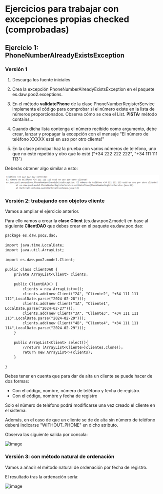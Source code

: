 # Ejercicios para trabajar con excepciones propias checked (comprobadas)

## Ejercicio 1: PhoneNumberAlreadyExistsException 

### Versión 1
1. Descarga los fuente iniciales
2. Crea la excepción PhoneNumberAlreadyExistsException en el paquete es.daw.poo2.exceptions.
3. En el método **validatePhone** de la clase PhoneNumberRegisterService implementa el código para comprobar si el número existe en la lista de números proporcionados. Observa cómo se crea el List.
**PISTA:** método contains...

4. Cuando dicha lista contenga el número recibido como argumento, debe crear, lanzar y propagar la excepción con el mensaje "El número de teléfono XXXXX está en uso por otro cliente!"
5. En la clase principal haz la prueba con varios números de teléfono, uno que no esté repetido y otro que lo esté ("+34 222 222 222", "+34 111 111 113") 

Deberás obtener algo similar a esto:

![alt text](image.png)

### Versión 2: trabajando con objetos cliente
Vamos a ampliar el ejercicio anterior.

Para ello vamos a crear la **clase Client** (es.daw.poo2.model) en base al siguiente **ClientDAO** que debes crear en el paquete es.daw.poo.dao:

```
package es.daw.poo2.dao;

import java.time.LocalDate;
import java.util.ArrayList;

import es.daw.poo2.model.Client;

public class ClientDAO {
    private ArrayList<Client> clients;

    public ClientDAO() {
        clients = new ArrayList<>();
        clients.add(new Client("2A", "Cliente2", "+34 111 111 112",LocalDate.parse("2024-02-28")));
        clients.add(new Client("1A", "Cliente1", LocalDate.parse("2024-02-27")));
        clients.add(new Client("3A", "Cliente3", "+34 111 111 113",LocalDate.parse("2024-02-29")));
        clients.add(new Client("4B", "Cliente4", "+34 111 111 114",LocalDate.parse("2024-02-29")));
    }

    public ArrayList<Client> select(){
        //return (ArrayList<Cliente>)clientes.clone();
        return new ArrayList<>(clients);
    }
    
}

```

Debes tener en cuenta que para dar de alta un cliente se puede hacer de dos formas:
- Con el código, nombre, número de teléfono y fecha de registro.
- Con el código, nombre y fecha de registro

Solo el número de teléfono podrá modificarse una vez creado el cliente en el sistema.

Además, en el caso de que un cliente se de de alta sin número de teléfono deberá indicarse "WITHOUT_PHONE" en dicho atributo.

Observa las siguiente salida por consola:

![image](https://github.com/profeMelola/Programacion-05-2023-24/assets/91023374/6bbbd763-d8ac-4f68-8aa3-7ebda4d4a459)

### Versión 3: con método natural de ordenación

Vamos a añadir el método natural de ordenación por fecha de registro.

El resultado tras la ordenación sería:

![image](https://github.com/profeMelola/Programacion-05-2023-24/assets/91023374/73acf25f-1708-4370-bf11-0e908568a067)


